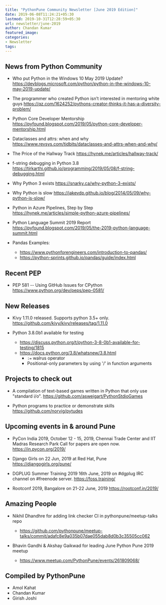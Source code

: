 ```yaml
---
title: "PythonPune Community Newsletter [June 2019 Edition]"
date: 2019-06-08T11:24:21+05:30
lastmod: 2019-10-31T12:28:59+05:30
url: newsletter/june-2019
author: Chandan Kumar
featured_image:
categories:
- Newsletter
tags:
---
```


## News from Python Community

* Who put Python in the Windows 10 May 2019 Update? 
  https://devblogs.microsoft.com/python/python-in-the-windows-10-may-2019-update/   <!-- noqa -->

* The programmer who created Python isn’t interested in mentoring white guys 
  https://qz.com/1624252/pythons-creator-thinks-it-has-a-diversity-problem/

* Python Core Developer Mentorship 
  https://pyfound.blogspot.com/2019/05/python-core-developer-mentorship.html

* Dataclasses and attrs: when and why 
  https://www.revsys.com/tidbits/dataclasses-and-attrs-when-and-why/

* The Price of the Hallway Track 
  https://hynek.me/articles/hallway-track/

* f-string debugging in Python 3.8 
  https://tirkarthi.github.io/programming/2019/05/08/f-string-debugging.html

* Why Python 3 exists 
  https://snarky.ca/why-python-3-exists/

* Why Python is slow 
  https://jakevdp.github.io/blog/2014/05/09/why-python-is-slow/

* Python in Azure Pipelines, Step by Step 
  https://hynek.me/articles/simple-python-azure-pipelines/

* Python Language Summit 2019 Report 
  https://pyfound.blogspot.com/2019/05/the-2019-python-language-summit.html

* Pandas Examples:
  * https://www.pythonforengineers.com/introduction-to-pandas/
  * https://python-sprints.github.io/pandas/guide/index.html

## Recent PEP

* PEP 581 -- Using GitHub Issues for CPython 
  https://www.python.org/dev/peps/pep-0581/

## New Releases

* Kivy 1.11.0 released. Supports python 3.5+ only. 
  https://github.com/kivy/kivy/releases/tag/1.11.0

* Python 3.8.0b1 available for testing 
  * https://discuss.python.org/t/python-3-8-0b1-available-for-testing/1815
  * https://docs.python.org/3.8/whatsnew/3.8.html
    * `:=` walrus operator
    * Positional-only parameters by using '/' in function arguments

## Projects to check out

* A compilation of text-based games written in Python that only use "standard i/o". 
  https://github.com/asweigart/PythonStdioGames

* Python programs to practice or demonstrate skills 
  https://github.com/norvig/pytudes

## Upcoming events in & around Pune

* PyCon India 2019, October 12 - 15, 2019,
  Chennai Trade Center and IIT Madras Research Park
  Call for papers are open now.
  https://in.pycon.org/2019/

* Django Girls on 22 Jun, 2019 at Red Hat, Pune
  https://djangogirls.org/pune/

* DGPLUG Summer Training 2019
  16th June, 2019 on #dgplug IRC channel on #freenode server.
  https://foss.training/

* Rootconf 2019, Bangalore on 21-22 June, 2019
  https://rootconf.in/2019/

## Amazing People
* Nikhil Dhandhre for adding link checker CI in pythonpune/meetup-talks repo
  * https://github.com/pythonpune/meetup-talks/commit/adafc8e9a035b07dae055dab8d0b3c35505cc062

* Bhavin Gandhi & Akshay Gaikwad for leading June Python Pune 2019 meetup
  * https://www.meetup.com/PythonPune/events/261809068/

## Compiled by PythonPune
   * Amol Kahat
   * Chandan Kumar
   * Girish Joshi
